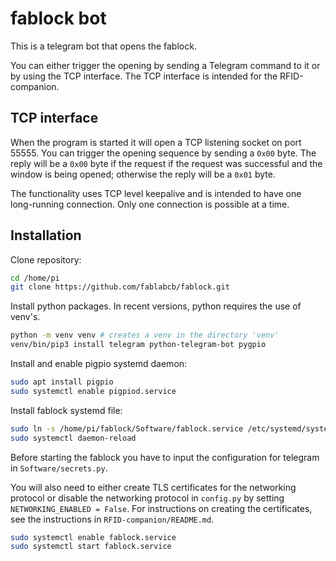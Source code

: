 # fablock bot

This is a telegram bot that opens the fablock.

You can either trigger the opening by sending a Telegram command to it or by using the TCP interface.
The TCP interface is intended for the RFID-companion.

## TCP interface

When the program is started it will open a TCP listening socket on port 55555.
You can trigger the opening sequence by sending a `0x00` byte.
The reply will be a `0x00` byte if the request if the request was successful and the window is being opened; otherwise the reply will be a `0x01` byte.

The functionality uses TCP level keepalive and is intended to have one long-running connection.
Only one connection is possible at a time.

## Installation

Clone repository:

```sh
cd /home/pi
git clone https://github.com/fablabcb/fablock.git
```

Install python packages. In recent versions, python requires the use of venv's.

```sh
python -m venv venv # creates a venv in the directory 'venv'
venv/bin/pip3 install telegram python-telegram-bot pygpio
```

Install and enable pigpio systemd daemon:

```sh
sudo apt install pigpio
sudo systemctl enable pigpiod.service
```

Install fablock systemd file:

```sh
sudo ln -s /home/pi/fablock/Software/fablock.service /etc/systemd/system/fablock.service
sudo systemctl daemon-reload
```

Before starting the fablock you have to input the configuration for telegram in `Software/secrets.py`.

You will also need to either create TLS certificates for the networking protocol or disable the networking protocol in `config.py` by setting `NETWORKING_ENABLED = False`.
For instructions on creating the certificates, see the instructions in `RFID-companion/README.md`.

```sh
sudo systemctl enable fablock.service
sudo systemctl start fablock.service
```
